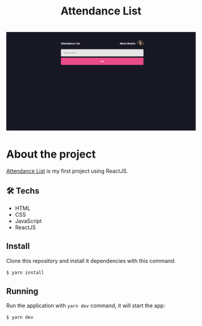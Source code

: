 
<h1 align="center"> Attendance List </h1>

<h1 align="center">
  <img src="cover.png">
</h1>

# About the project

[Attendance List](https://react-app-beatriznaufel.vercel.app) is my first project using ReactJS.

## 🛠️ Techs

- HTML
- CSS
- JavaScript
- ReactJS

## Install
Clone this repository and install it dependencies with this command: 
```sh
$ yarn install
```

## Running
Run the application with `yarn dev` command, it will start the app:
```sh
$ yarn dev

